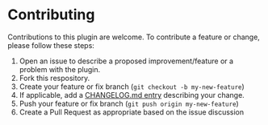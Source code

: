 
# Contributing

Contributions to this plugin are welcome. To contribute a feature or change, please follow these steps:

1. Open an issue to describe a proposed improvement/feature or a problem with the plugin.
2. Fork this respository.
3. Create your feature or fix branch (`git checkout -b my-new-feature`)
4. If applicable, add a [CHANGELOG.md entry](#changelog) describing your change.
5. Push your feature or fix branch (`git push origin my-new-feature`)
6. Create a Pull Request as appropriate based on the issue discussion
